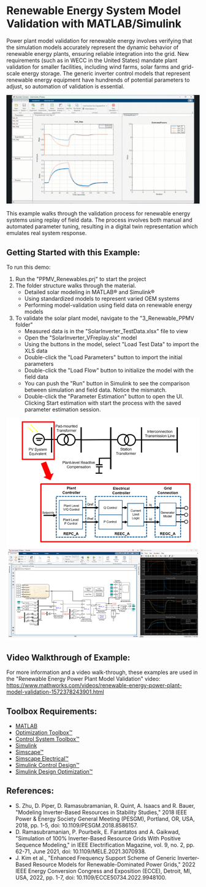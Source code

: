 # Renewable Energy System Model Validation with MATLAB/Simulink

Power plant model validation for renewable energy involves verifying that the simulation models accurately represent the dynamic behavior of renewable energy plants, ensuring reliable integration into the grid. New requirements (such as in WECC in the United States) mandate plant validation for smaller facilities, including wind farms, solar farms and grid-scale energy storage. The generic inverter control models that represent renewable energy equipment have hundrends of potential parameters to adjust, so automation of validation is essential.

![](\Images\SingleExp_Tuning.gif)

This example walks through the validation process for renewable energy systems using replay of field data. The process involves both manual and automated parameter tuning, resulting in a digital twin representation which emulates real system response.

## Getting Started with this Example:
To run this demo:
1. Run the "PPMV_Renewables.prj" to start the project
2. The folder structure walks through the material.
    - Detailed solar modeling in MATLAB&reg; and Simulink&reg;
    - Using standardized models to represent varied OEM systems
    - Performing model-validation using field data on renewable energy models
3. To validate the solar plant model, navigate to the "3_Renewable_PPMV folder"
    - Measured data is in the "SolarInverter_TestData.xlsx" file to view
    - Open the "SolarInverter_VFreplay.slx" model
    - Using the buttons in the model, select "Load Test Data" to import the XLS data
    - Double-click the "Load Parameters" button to import the initial parameters
    - Double-click the "Load Flow" button to initialize the model with the field data
    - You can push the "Run" button in Simulink to see the comparison between simulation and field data. Notice the mismatch.
    - Double-click the "Parameter Estimation" button to open the UI. Clicking Start estimation with start the process with the saved parameter estimation session.

![](\Images\PPMVWorkflow.png)

## Video Walkthrough of Example:
For more information and a video walk-through, these examples are used in the "Renewable Energy Power Plant Model Validation" video: https://www.mathworks.com/videos/renewable-energy-power-plant-model-validation-1572378243901.html

## Toolbox Requirements:

- [MATLAB](https://www.mathworks.com/products/matlab.html)
- [Optimization Toolbox&trade;](https://www.mathworks.com/products/optimization.html)
- [Control System Toolbox&trade;](https://www.mathworks.com/products/control.html)
- [Simulink](https://www.mathworks.com/products/simulink.html)
- [Simscape&trade;](https://www.mathworks.com/products/simscape.html)
- [Simscape Electrical&trade;](https://www.mathworks.com/products/simscape-electrical.html)
- [Simulink Control Design&trade;](https://www.mathworks.com/products/simcontrol.html)
- [Simulink Design Optimization&trade;](https://www.mathworks.com/products/sl-design-optimization.html)

## References:

- S. Zhu, D. Piper, D. Ramasubramanian, R. Quint, A. Isaacs and R. Bauer, "Modeling Inverter-Based Resources in Stability Studies," 2018 IEEE Power & Energy Society General Meeting (PESGM), Portland, OR, USA, 2018, pp. 1-5, doi: 10.1109/PESGM.2018.8586157.
- D. Ramasubramanian, P. Pourbeik, E. Farantatos and A. Gaikwad, "Simulation of 100% Inverter-Based Resource Grids With Positive Sequence Modeling," in IEEE Electrification Magazine, vol. 9, no. 2, pp. 62-71, June 2021, doi: 10.1109/MELE.2021.3070938.
- J. Kim et al., "Enhanced Frequency Support Scheme of Generic Inverter-Based Resource Models for Renewable-Dominated Power Grids," 2022 IEEE Energy Conversion Congress and Exposition (ECCE), Detroit, MI, USA, 2022, pp. 1-7, doi: 10.1109/ECCE50734.2022.9948100.
